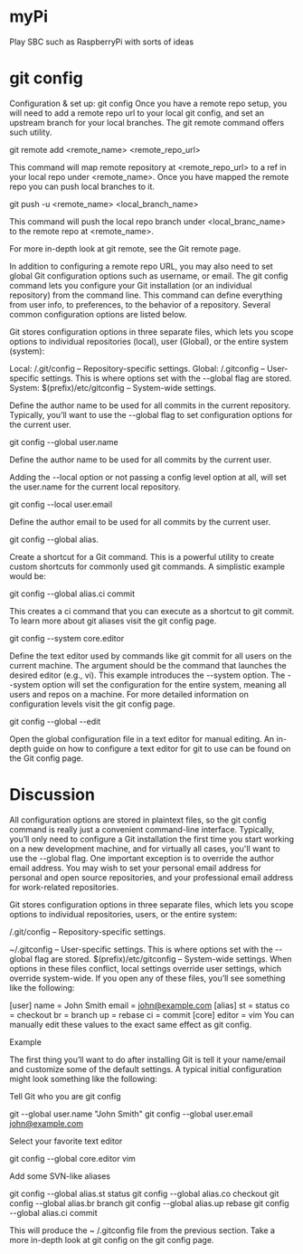 # myPi
Play SBC such as RaspberryPi with sorts of ideas


# git config

Configuration & set up: git config
Once you have a remote repo setup, you will need to add a remote repo url to your local git config, and set an upstream branch for your local branches. The git remote command offers such utility.

git remote add <remote_name> <remote_repo_url>

This command will map remote repository at <remote_repo_url> to a ref in your local repo under <remote_name>. Once you have mapped the remote repo you can push local branches to it.

git push -u <remote_name> <local_branch_name>

This command will push the local repo branch under <local_branc_name> to the remote repo at <remote_name>.

For more in-depth look at git remote, see the Git remote page.

In addition to configuring a remote repo URL, you may also need to set global Git configuration options such as username, or email. The git config command lets you configure your Git installation (or an individual repository) from the command line. This command can define everything from user info, to preferences, to the behavior of a repository. Several common configuration options are listed below.

Git stores configuration options in three separate files, which lets you scope options to individual repositories (local), user (Global), or the entire system (system):

Local: <repo>/.git/config – Repository-specific settings.
Global: /.gitconfig – User-specific settings. This is where options set with the --global flag are stored.
System: $(prefix)/etc/gitconfig – System-wide settings.

Define the author name to be used for all commits in the current repository. Typically, you’ll want to use the --global flag to set configuration options for the current user.

git config --global user.name <name>

Define the author name to be used for all commits by the current user.

Adding the --local option or not passing a config level option at all, will set the user.name for the current local repository.

git config --local user.email <email>

Define the author email to be used for all commits by the current user.

git config --global alias.<alias-name> <git-command>

Create a shortcut for a Git command. This is a powerful utility to create custom shortcuts for commonly used git commands. A simplistic example would be:

git config --global alias.ci commit

This creates a ci command that you can execute as a shortcut to git commit. To learn more about git aliases visit the git config page.

git config --system core.editor <editor>

Define the text editor used by commands like git commit for all users on the current machine. The <editor> argument should be the command that launches the desired editor (e.g., vi). This example introduces the --system option. The --system option will set the configuration for the entire system, meaning all users and repos on a machine. For more detailed information on configuration levels visit the git config page.

git config --global --edit

Open the global configuration file in a text editor for manual editing. An in-depth guide on how to configure a text editor for git to use can be found on the Git config page.

# Discussion

All configuration options are stored in plaintext files, so the git config command is really just a convenient command-line interface. Typically, you’ll only need to configure a Git installation the first time you start working on a new development machine, and for virtually all cases, you'll want to use the --global flag. One important exception is to override the author email address. You may wish to set your personal email address for personal and open source repositories, and your professional email address for work-related repositories.

Git stores configuration options in three separate files, which lets you scope options to individual repositories, users, or the entire system:

<repo>/.git/config – Repository-specific settings.

~/.gitconfig – User-specific settings. This is where options set with the --global flag are stored.
$(prefix)/etc/gitconfig – System-wide settings.
When options in these files conflict, local settings override user settings, which override system-wide. If you open any of these files, you’ll see something like the following:

[user] name = John Smith email = john@example.com [alias] st = status co = checkout br = branch up = rebase ci = commit [core] editor = vim
You can manually edit these values to the exact same effect as git config.

Example

The first thing you’ll want to do after installing Git is tell it your name/email and customize some of the default settings. A typical initial configuration might look something like the following:

Tell Git who you are git config

git --global user.name "John Smith" git config --global user.email john@example.com

Select your favorite text editor

git config --global core.editor vim

Add some SVN-like aliases

git config --global alias.st status
git config --global alias.co checkout
git config --global alias.br branch
git config --global alias.up rebase
git config --global alias.ci commit

This will produce the ~ /.gitconfig file from the previous section. Take a more in-depth look at git config on the git config page.
